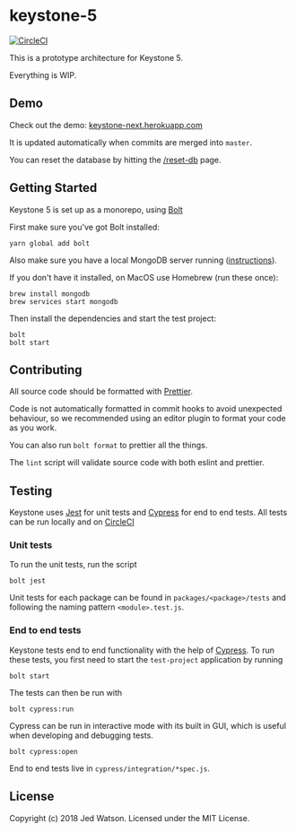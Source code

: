 # keystone-5

[![CircleCI](https://circleci.com/gh/keystonejs/keystone-5.svg?style=shield&circle-token=6b4c9e250b2b61403b64c9b66ab7f4de6b0b4dde)](https://circleci.com/gh/keystonejs/keystone-5)

This is a prototype architecture for Keystone 5.

Everything is WIP.

## Demo

Check out the demo: [keystone-next.herokuapp.com](http://keystone-next.herokuapp.com)

It is updated automatically when commits are merged into `master`.

You can reset the database by hitting the [/reset-db](http://keystone-next.herokuapp.com/reset-db)
page.

## Getting Started

Keystone 5 is set up as a monorepo, using [Bolt](http://boltpkg.com/)

First make sure you've got Bolt installed:

```
yarn global add bolt
```

Also make sure you have a local MongoDB server running ([instructions](https://docs.mongodb.com/getting-started/shell/installation/)).

If you don't have it installed, on MacOS use Homebrew (run these once):

```
brew install mongodb
brew services start mongodb
```

Then install the dependencies and start the test project:

```
bolt
bolt start
```

## Contributing

All source code should be formatted with [Prettier](https://github.com/prettier/prettier).

Code is not automatically formatted in commit hooks to avoid unexpected behaviour,
so we recommended using an editor plugin to format your code as you work.

You can also run `bolt format` to prettier all the things.

The `lint` script will validate source code with both eslint and prettier.

## Testing

Keystone uses [Jest](https://facebook.github.io/jest/) for unit tests and [Cypress](https://www.cypress.io/) for end to end tests. All tests can be run locally and on [CircleCI]((https://circleci.com/gh/keystonejs/keystone-5).)

### Unit tests

To run the unit tests, run the script

`bolt jest`

Unit tests for each package can be found in `packages/<package>/tests` and following the naming pattern `<module>.test.js`.

### End to end tests

Keystone tests end to end functionality with the help of [Cypress](https://www.cypress.io/). To run these tests, you first need to start the `test-project` application by running

`bolt start`

The tests can then be run with

`bolt cypress:run`

Cypress can be run in interactive mode with its built in GUI, which is useful when developing and debugging tests.

`bolt cypress:open`

End to end tests live in `cypress/integration/*spec.js`.

###

## License

Copyright (c) 2018 Jed Watson. Licensed under the MIT License.
